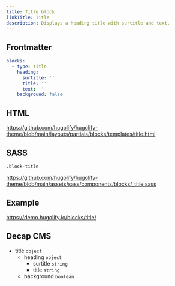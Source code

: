 ```yaml
---
title: Title block
linkTitle: Title
description: Displays a heading title with surtitle and text.
---
```


## Frontmatter

```yml
blocks:
  - type: title
    heading:
      surtitle: ''
      title: ''
      text: ''
    background: false
```

## HTML

https://github.com/hugolify/hugolify-theme/blob/main/layouts/partials/blocks/templates/title.html

## SASS

`.block-title`

https://github.com/hugolify/hugolify-theme/blob/main/assets/sass/components/blocks/_title.sass

## Example

https://demo.hugolify.io/blocks/title/

## Decap CMS

- title `object`
  - heading `object`
    - surtitle `string`
    - title `string`
  - background `boolean`
